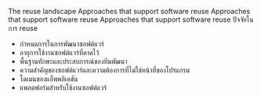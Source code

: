 The reuse landscape 
Approaches that support software reuse 
Approaches that support software reuse 
Approaches that support software reuse 
ปัจจัยในการ reuse
*	กำหนดการในการพัฒนาซอฟต์แวร์
*	อายุการใช้งานซอฟต์แวร์ที่คาดไว้
*	พื้นฐานทักษะและประสบการณ์ของทีมพัฒนา
*	ความสำคัญของซอฟต์แวร์และความต้องการที่ไม่ใช่หน้าที่ของโปรแกรม
*	โดเมนของแอ็พพลิเคชัน
*	แพลตฟอร์มสำหรับใช้งานซอฟต์แวร์
